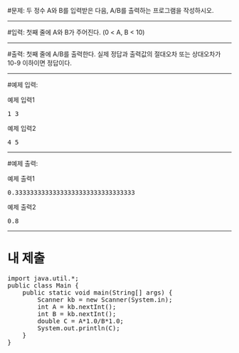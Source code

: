 #문제: 
두 정수 A와 B를 입력받은 다음, A/B를 출력하는 프로그램을 작성하시오.

---
#입력: 
첫째 줄에 A와 B가 주어진다. (0 < A, B < 10)

---
#출력: 
첫째 줄에 A/B를 출력한다. 실제 정답과 출력값의 절대오차 또는 상대오차가 10-9 이하이면 정답이다.

---
#예제 입력:

예제 입력1
<pre>
1 3
</pre>

예제 입력2
<pre>
4 5
</pre>

---
#예제 출력:

예제 출력1
<pre>
0.33333333333333333333333333333333
</pre>

예제 출력2
<pre>
0.8
</pre>

---
# 내 제출
<pre>
import java.util.*;
public class Main {
	public static void main(String[] args) {
		Scanner kb = new Scanner(System.in);
		int A = kb.nextInt();
		int B = kb.nextInt();
		double C = A*1.0/B*1.0;
		System.out.println(C);
	}
}
</pre>
